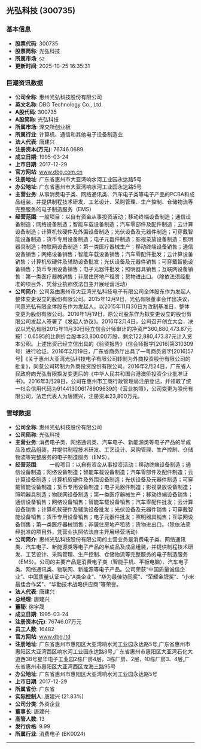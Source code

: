 ## 光弘科技 (300735)

### 基本信息

- **股票代码**: 300735
- **股票简称**: 光弘科技
- **所属市场**: sz
- **更新时间**: 2025-10-25 16:35:31

### 巨潮资讯数据

- **公司全称**: 惠州光弘科技股份有限公司
- **英文名称**: DBG Technology Co., Ltd.
- **A股代码**: 300735
- **A股简称**: 光弘科技
- **所属市场**: 深交所创业板
- **所属行业**: 计算机、通信和其他电子设备制造业
- **法人代表**: 唐建兴
- **注册资本(万元)**: 76746.0689
- **成立日期**: 1995-03-24
- **上市日期**: 2017-12-29
- **官方网站**: www.dbg.com.cn
- **注册地址**: 广东省惠州市大亚湾响水河工业园永达路5号
- **办公地址**: 广东省惠州市大亚湾响水河工业园永达路5号
- **主营业务**: 从事消费电子类、网络通讯类、汽车电子类等电子产品的PCBA和成品组装，并提供制程技术研发、工艺设计、采购管理、生产控制、仓储物流等完整服务的电子制造服务（EMS）
- **经营范围**: 一般项目：以自有资金从事投资活动；移动终端设备制造；通信设备制造；网络设备制造；智能车载设备制造；汽车零部件及配件制造；云计算设备制造；计算机软硬件及外围设备制造；光伏设备及元器件制造；可穿戴智能设备制造；货币专用设备制造；电子元器件制造；影视录放设备制造：照明器具制造；物联网设备制造：第一类医疗器械生产；移动终端设备销售；通信设备销售；网络设备销售；智能车载设备销售；汽车零配件批发；云计算设备销售；计算机软硬件及辅助设备批发；光伏设备及元器件销售；可穿戴智能设备销售；货币专用设备销售；电子元器件批发；照明器具销售；互联网设备销售：第一类医疗器械销售；非居住房地产租赁；货物进出口。（除依法须经批准的项目外，凭营业执照依法自主开展经营活动）
- **公司简介**: 公司系由惠州市大亚湾光弘科技电子有限公司全体股东作为发起人整体变更设立的股份有限公司。2015年12月9日，光弘有限董事会作出决议，同意光弘有限全体股东作为发起人，以2015年11月30日为改制基准日，整体变更为股份有限公司。2016年1月19日，原公司股东作为拟变更设立的股份有限公司发起人签署了《发起人协议》。2016年2月4日，公司召开创立大会，决议以光弘有限2015年11月30日经立信会计师审计的净资产360,880,473.87元按1：0.6595的比例折合股本23,800.00万股，剩余122,880,473.87元计入资本公积。上述出资已经立信出具的《验资报告》（信会师报字[2016]第310309号）进行验证。2016年2月19日，广东省商务厅出具了―粤商务资字[2016]57号‖《关于惠州大亚湾光弘科技电子有限公司转制为外商投资股份有限公司的批复》，同意公司转制为外商投资股份有限公司。2016年2月24日，广东省人民政府向光弘有限换发变更后的《中华人民共和国台港澳侨投资企业批准证书》。2016年3月28日，公司在惠州市工商行政管理局注册登记，并领取了统一社会信用代码为914413006178909639的《营业执照》，公司变更为股份有限公司，法定代表人为唐建兴，注册资本23,800万元。

### 雪球数据

- **公司全称**: 惠州光弘科技股份有限公司
- **公司简称**: 光弘科技
- **主营业务**: 消费电子类、网络通讯类、汽车电子、新能源类等电子产品的半成品及成品组装，并提供制程技术研发、工艺设计、采购管理、生产控制、仓储物流等完整服务的电子制造服务（EMS）。
- **经营范围**: 　　一般项目：以自有资金从事投资活动；移动终端设备制造；通信设备制造；网络设备制造；智能车载设备制造；汽车零部件及配件制造；云计算设备制造；计算机软硬件及外围设备制造；光伏设备及元器件制造；可穿戴智能设备制造；货币专用设备制造；电子元器件制造；影视录放设备制造；照明器具制造；物联网设备制造；第一类医疗器械生产；移动终端设备销售；通信设备销售；网络设备销售；智能车载设备销售；汽车零配件批发；云计算设备销售；计算机软硬件及辅助设备批发；光伏设备及元器件销售；可穿戴智能设备销售；货币专用设备销售；电子元器件批发；照明器具销售；互联网设备销售；第一类医疗器械销售；非居住房地产租赁；货物进出口。（除依法须经批准的项目外，凭营业执照依法自主开展经营活动）
- **公司简介**: 惠州光弘科技股份有限公司的主营业务是消费电子类、网络通讯类、汽车电子、新能源类等电子产品的半成品及成品组装，并提供制程技术研发、工艺设计、采购管理、生产控制、仓储物流等完整服务的电子制造服务（EMS）。公司的主要产品是消费电子类（智能手机、平板电脑）、汽车电子类、网络通讯类、物联网、新能源等电子产品。公司荣获“中国质量诚信企业”、中国质量认证中心“A类企业”、“华为最佳协同奖”、“荣耀金牌奖”、“小米最佳合作奖”、“华勤技术战略供应商”等荣誉。
- **法人代表**: 唐建兴
- **总经理**: 唐建兴
- **董秘**: 徐宇晟
- **成立日期**: 1995-03-24
- **注册资本(元)**: 76746.07万元
- **员工人数**: 16482
- **官方网站**: www.dbg.ltd
- **注册地址**: 广东省惠州市惠阳区大亚湾响水河工业园永达路5号,广东省惠州市惠阳区大亚湾西区响水河工业园永达路8号,广东省惠州市惠阳区大亚湾石化大道西38号星华电子工业园2栋厂房4层，3栋厂房、2层，10栋厂房3、4层,广东省惠州市惠阳区大亚湾西区龙海三路95号
- **办公地址**: 广东省惠州市惠阳区大亚湾响水河工业园永达路5号
- **上市日期**: 2017-12-29
- **所属省份**: 广东省
- **实际控制人**: 唐建兴 (21.83%)
- **公司分类**: 外资企业
- **董事长**: 唐建兴
- **高管人数**: 13
- **发行价格**: 9.99
- **所属行业**: 消费电子 (BK0024)

---